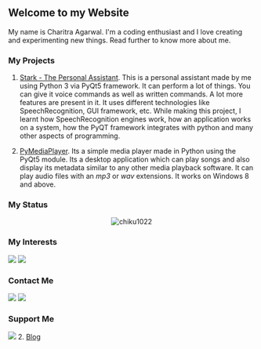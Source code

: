 ## Welcome to my Website

My name is Charitra Agarwal. I'm a coding enthusiast and I love creating and experimenting new things.
Read further to know more about me.

### My Projects

1. [Stark - The Personal Assistant](https://github.com/Chiku1022/Stark-The-Personal-Assistant).
    This is a personal assistant made by me using Python 3 via PyQt5 framework. It can perform a lot of things. You can give it voice commands as well as written commands. A lot more features are present in it. It uses different technologies like SpeechRecognition, GUI framework, etc.
    While making this project, I learnt how SpeechRecognition engines work, how an application works on a system, how the PyQT framework integrates with python and many other aspects of programming.
    
2. [PyMediaPlayer](https://github.com/Chiku1022/PyMediaPlayer).
    Its a simple media player made in Python using the PyQt5 module. Its a desktop application which can play songs and also display its metadata similar to any other media playback software. It can play audio files with an *mp3* or *wav* extensions. It works on Windows 8 and above.


### My Status
<p align="center"> <img src="https://github-readme-stats.vercel.app/api?username=chiku1022&show_icons=true" alt="chiku1022" /> </p> 

### My Interests
[![](https://img.shields.io/badge/python-cD1?style=for-the-badge&logo=python)]()
[![](https://img.shields.io/badge/android-cD1?style=for-the-badge&logo=android)]()


### Contact Me
[![](https://img.shields.io/badge/linkedin-%230077B5.svg?&style=for-the-badge&logo=linkedin&logoColor=white)](https://in.linkedin.com/in/chiku1022)
[![](https://img.shields.io/badge/instagram-%23E4405F.svg?&style=for-the-badge&logo=instagram&logoColor=white)](https://www.instagram.com/everything_computerized/)

### Support Me
[![](https://img.shields.io/badge/youtube-%23FF0000.svg?&style=for-the-badge&logo=youtube&logoColor=white)](https://youtube.com/c/everythingcomputerized)
2. [Blog](https://everythingcomputerized-ca.blogspot.com)


